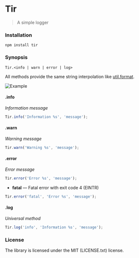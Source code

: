 # Tir

> A simple logger


### Installation

```
npm install tir
```

### Synopsis

```
Tir.<info | warn | error | log>
```

All methods provide the same string interpolation like [util.format](http://nodejs.org/api/util.html#util_util_format_format).

![Example](https://habrastorage.org/files/3ba/eed/93a/3baeed93a1d64c44a2b1b36fee1d13cb.png)

#### .info

*Information message*

```js
Tir.info('Information %s', 'message');
```

#### .warn

*Warning message*

```js
Tir.warn('Warning %s', 'message');
```

#### .error

*Error message*

```js
Tir.error('Error %s', 'message');
```

* **fatal** — Fatal error with exit code 4 (EINTR)

```js
Tir.error('fatal', 'Error %s', 'message');
```

#### .log

*Universal method*

```js
Tir.log('info', 'Information %s', 'message');
```

### License

The library is licensed under the MIT (LICENSE.txt) license.